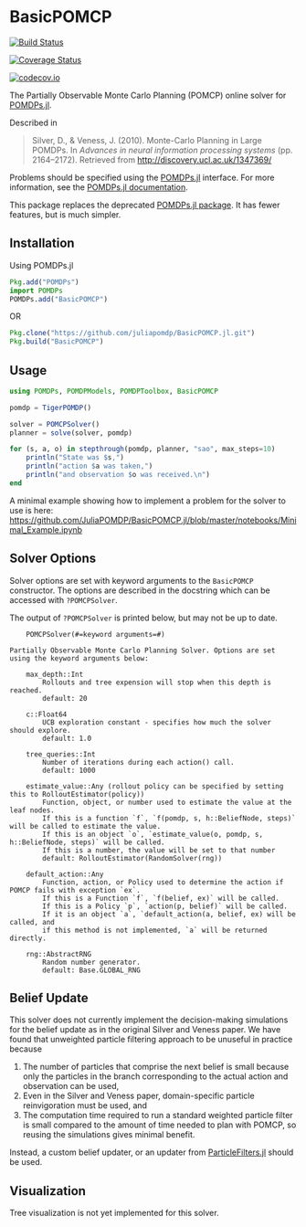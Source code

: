 # BasicPOMCP

[![Build Status](https://travis-ci.org/zsunberg/BasicPOMCP.jl.svg?branch=master)](https://travis-ci.org/zsunberg/BasicPOMCP.jl)

[![Coverage Status](https://coveralls.io/repos/zsunberg/BasicPOMCP.jl/badge.svg?branch=master&service=github)](https://coveralls.io/github/zsunberg/BasicPOMCP.jl?branch=master)

[![codecov.io](http://codecov.io/github/zsunberg/BasicPOMCP.jl/coverage.svg?branch=master)](http://codecov.io/github/zsunberg/BasicPOMCP.jl?branch=master)

The Partially Observable Monte Carlo Planning (POMCP) online solver for [POMDPs.jl](https://github.com/JuliaPOMDP/POMDPs.jl).

Described in

> Silver, D., & Veness, J. (2010). Monte-Carlo Planning in Large POMDPs. In *Advances in neural information processing systems* (pp. 2164–2172). Retrieved from http://discovery.ucl.ac.uk/1347369/

Problems should be specified using the [POMDPs.jl](https://github.com/JuliaPOMDP/POMDPs.jl) interface. For more information, see the [POMDPs.jl documentation](http://juliapomdp.github.io/POMDPs.jl/latest/).

This package replaces the deprecated [POMDPs.jl package](https://github.com/JuliaPOMDP/POMCP.jl). It has fewer features, but is much simpler.

## Installation

Using POMDPs.jl

```julia
Pkg.add("POMDPs")
import POMDPs
POMDPs.add("BasicPOMCP")
```

OR

```julia
Pkg.clone("https://github.com/juliapomdp/BasicPOMCP.jl.git")
Pkg.build("BasicPOMCP")
```

## Usage

```julia
using POMDPs, POMDPModels, POMDPToolbox, BasicPOMCP

pomdp = TigerPOMDP()

solver = POMCPSolver()
planner = solve(solver, pomdp)

for (s, a, o) in stepthrough(pomdp, planner, "sao", max_steps=10)
    println("State was $s,")
    println("action $a was taken,")
    println("and observation $o was received.\n")
end
```

A minimal example showing how to implement a problem for the solver to use is here: https://github.com/JuliaPOMDP/BasicPOMCP.jl/blob/master/notebooks/Minimal_Example.ipynb

## Solver Options

Solver options are set with keyword arguments to the `BasicPOMCP` constructor. The options are described in the docstring which can be accessed with `?POMCPSolver`.

The output of `?POMCPSolver` is printed below, but may not be up to date.

```
    POMCPSolver(#=keyword arguments=#)

Partially Observable Monte Carlo Planning Solver. Options are set using the keyword arguments below:

    max_depth::Int
        Rollouts and tree expension will stop when this depth is reached.
        default: 20

    c::Float64
        UCB exploration constant - specifies how much the solver should explore.
        default: 1.0

    tree_queries::Int
        Number of iterations during each action() call.
        default: 1000

    estimate_value::Any (rollout policy can be specified by setting this to RolloutEstimator(policy))
        Function, object, or number used to estimate the value at the leaf nodes.
        If this is a function `f`, `f(pomdp, s, h::BeliefNode, steps)` will be called to estimate the value.
        If this is an object `o`, `estimate_value(o, pomdp, s, h::BeliefNode, steps)` will be called.
        If this is a number, the value will be set to that number
        default: RolloutEstimator(RandomSolver(rng))

    default_action::Any
        Function, action, or Policy used to determine the action if POMCP fails with exception `ex`.
        If this is a Function `f`, `f(belief, ex)` will be called.
        If this is a Policy `p`, `action(p, belief)` will be called.
        If it is an object `a`, `default_action(a, belief, ex) will be called, and
        if this method is not implemented, `a` will be returned directly.

    rng::AbstractRNG
        Random number generator.
        default: Base.GLOBAL_RNG

```

## Belief Update

This solver does not currently implement the decision-making simulations for the belief update as in the original Silver and Veness paper. We have found that unweighted particle filtering approach to be unuseful in practice because

1. The number of particles that comprise the next belief is small because only the particles in the branch corresponding to the actual action and observation can be used,
2. Even in the Silver and Veness paper, domain-specific particle reinvigoration must be used, and
3. The computation time required to run a standard weighted particle filter is small compared to the amount of time needed to plan with POMCP, so reusing the simulations gives minimal benefit.

Instead, a custom belief updater, or an updater from [ParticleFilters.jl](https://github.com/JuliaPOMDP/ParticleFilters.jl) should be used.

## Visualization

Tree visualization is not yet implemented for this solver.
